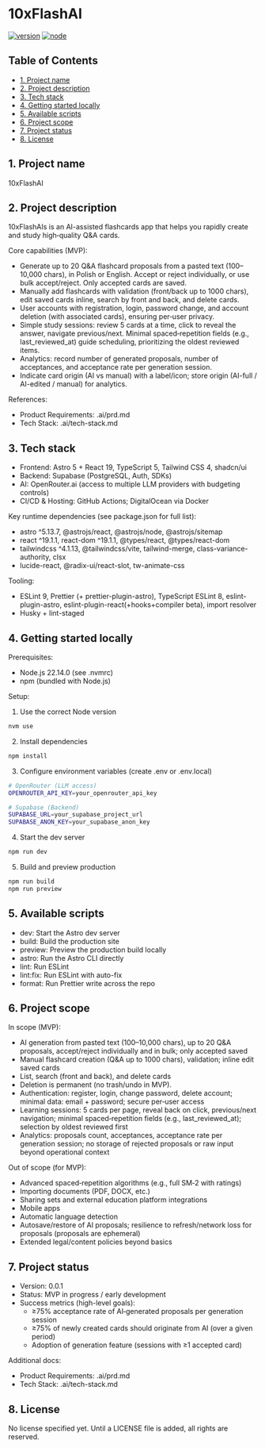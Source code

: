 # 10xFlashAI

[![version](https://img.shields.io/badge/version-0.0.1-blue)](./package.json) [![node](https://img.shields.io/badge/node-22.14.0-339933?logo=node.js&logoColor=white)](./.nvmrc)

## Table of Contents
- [1. Project name](#1-project-name)
- [2. Project description](#2-project-description)
- [3. Tech stack](#3-tech-stack)
- [4. Getting started locally](#4-getting-started-locally)
- [5. Available scripts](#5-available-scripts)
- [6. Project scope](#6-project-scope)
- [7. Project status](#7-project-status)
- [8. License](#8-license)

## 1. Project name
10xFlashAI

## 2. Project description
10xFlashAIs is an AI-assisted flashcards app that helps you rapidly create and study high‑quality Q&A cards.

Core capabilities (MVP):
- Generate up to 20 Q&A flashcard proposals from a pasted text (100–10,000 chars), in Polish or English. Accept or reject individually, or use bulk accept/reject. Only accepted cards are saved.
- Manually add flashcards with validation (front/back up to 1000 chars), edit saved cards inline, search by front and back, and delete cards.
- User accounts with registration, login, password change, and account deletion (with associated cards), ensuring per‑user privacy.
- Simple study sessions: review 5 cards at a time, click to reveal the answer, navigate previous/next. Minimal spaced‑repetition fields (e.g., last_reviewed_at) guide scheduling, prioritizing the oldest reviewed items.
- Analytics: record number of generated proposals, number of acceptances, and acceptance rate per generation session.
- Indicate card origin (AI vs manual) with a label/icon; store origin (AI-full / AI-edited / manual) for analytics.

References:
- Product Requirements: .ai/prd.md
- Tech Stack: .ai/tech-stack.md

## 3. Tech stack
- Frontend: Astro 5 + React 19, TypeScript 5, Tailwind CSS 4, shadcn/ui
- Backend: Supabase (PostgreSQL, Auth, SDKs)
- AI: OpenRouter.ai (access to multiple LLM providers with budgeting controls)
- CI/CD & Hosting: GitHub Actions; DigitalOcean via Docker

Key runtime dependencies (see package.json for full list):
- astro ^5.13.7, @astrojs/react, @astrojs/node, @astrojs/sitemap
- react ^19.1.1, react-dom ^19.1.1, @types/react, @types/react-dom
- tailwindcss ^4.1.13, @tailwindcss/vite, tailwind-merge, class-variance-authority, clsx
- lucide-react, @radix-ui/react-slot, tw-animate-css

Tooling:
- ESLint 9, Prettier (+ prettier-plugin-astro), TypeScript ESLint 8, eslint-plugin-astro, eslint-plugin-react(+hooks+compiler beta), import resolver
- Husky + lint-staged

## 4. Getting started locally
Prerequisites:
- Node.js 22.14.0 (see .nvmrc)
- npm (bundled with Node.js)

Setup:
1) Use the correct Node version
```bash
nvm use
```
2) Install dependencies
```bash
npm install
```
3) Configure environment variables (create .env or .env.local)
```bash
# OpenRouter (LLM access)
OPENROUTER_API_KEY=your_openrouter_api_key

# Supabase (Backend)
SUPABASE_URL=your_supabase_project_url
SUPABASE_ANON_KEY=your_supabase_anon_key
```
4) Start the dev server
```bash
npm run dev
```
5) Build and preview production
```bash
npm run build
npm run preview
```

## 5. Available scripts
- dev: Start the Astro dev server
- build: Build the production site
- preview: Preview the production build locally
- astro: Run the Astro CLI directly
- lint: Run ESLint
- lint:fix: Run ESLint with auto-fix
- format: Run Prettier write across the repo

## 6. Project scope
In scope (MVP):
- AI generation from pasted text (100–10,000 chars), up to 20 Q&A proposals, accept/reject individually and in bulk; only accepted saved
- Manual flashcard creation (Q&A up to 1000 chars), validation; inline edit saved cards
- List, search (front and back), and delete cards
- Deletion is permanent (no trash/undo in MVP).
- Authentication: register, login, change password, delete account; minimal data: email + password; secure per‑user access
- Learning sessions: 5 cards per page, reveal back on click, previous/next navigation; minimal spaced‑repetition fields (e.g., last_reviewed_at); selection by oldest reviewed first
- Analytics: proposals count, acceptances, acceptance rate per generation session; no storage of rejected proposals or raw input beyond operational context

Out of scope (for MVP):
- Advanced spaced‑repetition algorithms (e.g., full SM‑2 with ratings)
- Importing documents (PDF, DOCX, etc.)
- Sharing sets and external education platform integrations
- Mobile apps
- Automatic language detection
- Autosave/restore of AI proposals; resilience to refresh/network loss for proposals (proposals are ephemeral)
- Extended legal/content policies beyond basics

## 7. Project status
- Version: 0.0.1
- Status: MVP in progress / early development
- Success metrics (high-level goals):
  - ≥75% acceptance rate of AI‑generated proposals per generation session
  - ≥75% of newly created cards should originate from AI (over a given period)
  - Adoption of generation feature (sessions with ≥1 accepted card)

Additional docs:
- Product Requirements: .ai/prd.md
- Tech Stack: .ai/tech-stack.md

## 8. License
No license specified yet. Until a LICENSE file is added, all rights are reserved.
